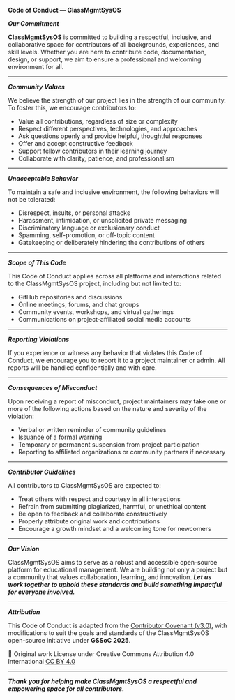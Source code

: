 **Code of Conduct — ClassMgmtSysOS**

***Our Commitment***

**ClassMgmtSysOS** is committed to building a respectful, inclusive, and collaborative space for contributors of all backgrounds, experiences, and skill levels. Whether you are here to contribute code, documentation, design, or support, we aim to ensure a professional and welcoming environment for all.

---

***Community Values***

We believe the strength of our project lies in the strength of our community. To foster this, we encourage contributors to:
- Value all contributions, regardless of size or complexity
- Respect different perspectives, technologies, and approaches
- Ask questions openly and provide helpful, thoughtful responses
- Offer and accept constructive feedback
- Support fellow contributors in their learning journey
- Collaborate with clarity, patience, and professionalism

---

***Unacceptable Behavior***

To maintain a safe and inclusive environment, the following behaviors will not be tolerated:
- Disrespect, insults, or personal attacks
- Harassment, intimidation, or unsolicited private messaging
- Discriminatory language or exclusionary conduct
- Spamming, self-promotion, or off-topic content
- Gatekeeping or deliberately hindering the contributions of others

---

***Scope of This Code***

This Code of Conduct applies across all platforms and interactions related to the ClassMgmtSysOS 
project, including but not limited to:
- GitHub repositories and discussions
- Online meetings, forums, and chat groups
- Community events, workshops, and virtual gatherings
- Communications on project-affiliated social media accounts

---

***Reporting Violations***

If you experience or witness any behavior that violates this Code of Conduct, we encourage you to report it to a project maintainer or admin. All reports will be handled confidentially and with care.

---

***Consequences of Misconduct***

Upon receiving a report of misconduct, project maintainers may take one or more of the following actions based on the nature and severity of the violation:
- Verbal or written reminder of community guidelines
- Issuance of a formal warning
- Temporary or permanent suspension from project participation
- Reporting to affiliated organizations or community partners if necessary

---

***Contributor Guidelines***

All contributors to ClassMgmtSysOS are expected to:
- Treat others with respect and courtesy in all interactions
- Refrain from submitting plagiarized, harmful, or unethical content
- Be open to feedback and collaborate constructively
- Properly attribute original work and contributions
- Encourage a growth mindset and a welcoming tone for newcomers

---

***Our Vision***

ClassMgmtSysOS aims to serve as a robust and accessible open-source platform for educational management. We are building not only a project but a community that values collaboration, learning, and innovation. ***Let us work together to uphold these standards and build something impactful for everyone involved.***

---

***Attribution***

This Code of Conduct is adapted from the [Contributor Covenant (v3.0)](https://www.contributor-covenant.org/version/3/0/code_of_conduct/), with modifications to suit the goals and 
standards of the ClassMgmtSysOS open-source initiative under **GSSoC 2025**.

📌 Original work License under Creative Commons Attribution 4.0 International [CC BY 4.0](https://creativecommons.org/licenses/by/4.0/)

---

***Thank you for helping make ClassMgmtSysOS a respectful and empowering space for all contributors.***